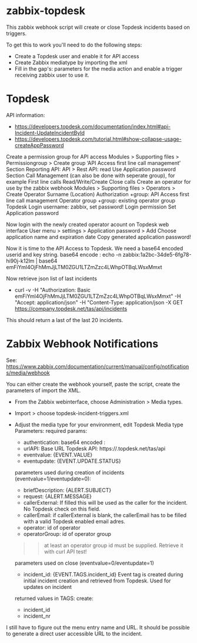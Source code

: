 # zabbix-topdesk
This zabbix webhook script will create or close Topdesk incidents based on triggers. 

To get this to work you'll need to do the following steps:
* Create a Topdesk user and enable it for API access
* Create Zabbix mediatype by importing the xml
* Fill in the gap's: parameters for the media action and enable a trigger receiving zabbix user to use it.


# Topdesk
API information:
- https://developers.topdesk.com/documentation/index.html#api-Incident-UpdateIncidentById
- https://developers.topdesk.com/tutorial.html#show-collapse-usage-createAppPassword

Create a permission group for API access
  Modules > Supporting files > Permissiongroup > Create group ‘API Access first line call management’
    Section Reporting API:
      API > Rest API: read
      Use Application password
    Section Call Management (can also be done with seperate group), for example
      First line calls
        Read/Write/Create
        Close calls
  Create an operator for use by the zabbix webhook
	  Modules > Supporting files > Operators > Create Operator
      Surname
      (Location)
      Authorization
        +group: API Access first line call management
      Operator group
        +group: existing operator group
      Topdesk Login
        username: zabbix, set password!
      Login permission
      Set Application password

Now login with the newly created operator acount on Topdesk web interface
  User menu > settings > Application password > Add
    Choose application name and expiration date
    Copy generated application password! 

Now it is time to the API Access to Topdesk. We need a base64 encoded userid and key string. 
  base64 encode <userid>:<application key>
  echo -n zabbix:1a2bc-34de5-6fg78-hi90j-k12lm | base64
  emFiYml4OjFhMmJjLTM0ZGU1LTZmZzc4LWhpOTBqLWsxMmxt

Now retrieve json list of last incidents 
*  curl -v -H "Authorization: Basic emFiYml4OjFhMmJjLTM0ZGU1LTZmZzc4LWhpOTBqLWsxMmxt" -H "Accept: application/json" -H "Content-Type: application/json -X GET https://company.topdesk.net/tas/api/incidents

This should return a last of the last 20 incidents.



# Zabbix Webhook Notifications
See: https://www.zabbix.com/documentation/current/manual/config/notifications/media/webhook

You can either create the webhook yourself, paste the script, create the parameters of import the XML.

* From the Zabbix webinterface, choose Administration > Media types.
* Import > choose topdesk-incident-triggers.xml
* Adjust the media type for your environment, edit Topdesk Media type
Parameters:
  required params:
  - authentication: base64 encoded <user>:<appkey>
  - urlAPI: Base URL Topdesk API: https://<company>.topdesk.net/tas/api
  - eventvalue: {EVENT.VALUE}
  - eventupdate: {EVENT.UPDATE.STATUS}

  parameters used during creation of incidents (eventvalue=1/eventupdate=0):
  - briefDescription: {ALERT.SUBJECT}
  - request: {ALERT.MESSAGE}
  - callerExternal: If filled this will be used as the caller for the incident. No Topdesk check on this field.
  - callerEmail: if callerExternal is blank, the callerEmail has to be filled with a valid Topdesk enabled email adres.
  - operator: id of operator
  - operatorGroup: id of operator group
  >> at least an operator group id must be supplied. Retrieve it with curl API test!
  
  parameters used on close (eventvalue=0/eventupdate=1)
  - incident_id: {EVENT.TAGS.incident_id}
    Event tag is created during initial incident creation and retrieved from Topdesk. Used for updates on incident

  returned values in TAGS:
    create:
    - incident_id
    - incident_nr
    
I still have to figure out the menu entry name and URL. It should be possible to generate a direct user
accessible URL to the incident.  
    
